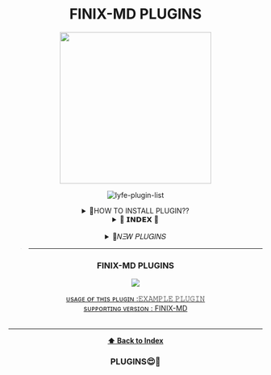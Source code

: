 <h1 align="center"> FINIX-MD PLUGINS </h1>
<div align="center">
  <img border-radius: 10000px src="https://i.imgur.com/eFeTqtn.jpeg" width="300" height="300"/>

<br /> 
<p align="center"> <img src="https://komarev.com/ghpvc/?username=finix-mdplugins&label=Visitors%20count&color=10d9c3&style=plastic" alt="lyfe-plugin-list" /> </p>
<details>
<summary>🤔HOW TO INSTALL PLUGIN??</summary>
<p>

<h2 align="center">  ➠ ʜᴏᴡ ᴛᴏ ɪɴsᴛᴀʟʟ ᴘʟᴜɢɪɴ
</h1>
<!CODED BY LOKI&EYPZ SER>

✯ <ʜᴀɴᴅʟᴇʀ> ᴘʟᴜɢɪɴ <ᴘʟᴜɢɪɴ ʟɪɴᴋ>
<h3 align="center">  ➠ ʜᴏᴡ ᴛᴏ ʀᴇᴍᴏᴠᴇ ᴘʟᴜɢɪɴ</h1>
 

✯ <ʜᴀɴᴅʟᴇʀ>ʀᴇᴍᴏᴠᴇ <ᴘʟᴜɢɪɴ ɴᴀᴍᴇ>
</p>
</details>

<details>
<summary>📜 𝗜𝗡𝗗𝗘𝗫 📜 </summary>
<p>

## INDEX

* [PLUGINS](#editor-plugins) 
</p>

 GIT LINK:- [CLICK HERE](http://github.com/FINIX-OPZ/FINIX-MD)

</details>

   <br>
 
<details>

>__________________________________


<summary>🤔𝛮𝛯𝑊 𝛲𝐿𝑈𝐺𝛪𝛮𝑆</summary>
<p>


>_____________________

ADDED


>___________________________________


</p>
</details>

>___________________________________


<h3 align="center">FINIX-MD PLUGINS</h1><a href="https://https://github.com/Lokixeypz/FINIX-MD-PLUGINS/hermit-md-plugins"><img src="https://img.shields.io/badge/TOTAL%20MD%20PLUGINS%20%3D-54-blue">



ᴜsᴀɢᴇ ᴏғ ᴛʜɪs ᴘʟᴜɢɪɴ :𝙴𝚇𝙰𝙼𝙿𝙻𝙴 𝙿𝙻𝚄𝙶𝙸𝙽 <br /> 
sᴜᴘᴘᴏʀᴛɪɴɢ ᴠᴇʀsɪᴏɴ : FINIX-MD
<br />
<br />

_________________________________________________
**[⬆ Back to Index](#index)**

### PLUGINS😍📌